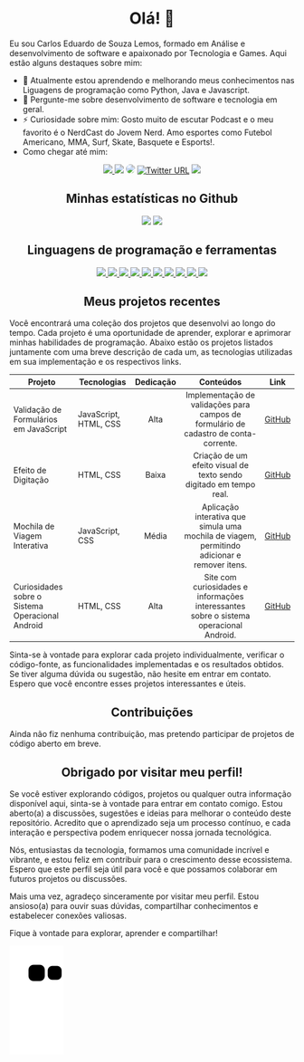 # <div align="center"> Olá! 👋 </div>

Eu sou Carlos Eduardo de Souza Lemos, formado em Análise e desenvolvimento de software e apaixonado por Tecnologia e Games. Aqui estão alguns destaques sobre mim:

- 🌱 Atualmente estou aprendendo e melhorando meus conhecimentos nas Liguagens de programação como Python, Java e Javascript.
- 💬 Pergunte-me sobre desenvolvimento de software e tecnologia em geral.
- ⚡ Curiosidade sobre mim: Gosto muito de escutar Podcast e o meu favorito é o NerdCast do Jovem Nerd. Amo esportes como Futebol Americano, MMA, Surf, Skate, Basquete e Esports!.
- Como chegar até mim:
<div align="center"> 
<a href="https://www.instagram.com/carl0s_lem0s/" target="_blank"><img src="https://img.shields.io/badge/-Instagram-%23E4405F?style=for-the-badge&logo=instagram&logoColor=white"</a>
<a href = "mailto:lemosecarlos@gmail.com"> <img src="https://img.shields.io/badge/-Gmail-%23333?style=for-the-badge&logo=gmail&logoColor=white" target="_blank"></a>
<a href="https://www.linkedin.com/in/carlos-eduardo-de-souza-lemos/" target="_blank"><img src="https://img.shields.io/badge/-LinkedIn-%230077B5?style=for-the-badge&logo=linkedin&logoColor=white" style="border-radius: 30px" target="_blank"></a> 
<a href = "https://twitter.com/Kadu_Karlinhos" target="_blank"> <img alt="Twitter URL" src="https://img.shields.io/badge/Twitter-1DA1F2?style=for-the-badge&logo=twitter&logoColor=white" target="_blank"></a>
<a href="https://pt.stackoverflow.com/users/330536/carlos-lemos" target="_blank"><img src="https://img.shields.io/badge/Stack_Overflow-FE7A16?style=for-the-badge&logo=stack-overflow&logoColor=white"></a>
</div>

## <div align="center"> Minhas estatísticas no Github </div>

<div align="center">
  <img height="180em" src="https://github-readme-stats.vercel.app/api?username=CarlosEduardoLemos&show_icons=true&theme=transparent">
  <img height="180em" src="https://github-readme-stats.vercel.app/api/top-langs/?username=CarlosEduardoLemos&layout=compact&show_icons=true&theme=transparent">
</div>

## <div align="center"> Linguagens de programação e ferramentas </div>

<div align="center">
  <a href="https://github.com/CarlosEduardoLemos">
    <img src="https://img.shields.io/badge/Python-3776AB?style=for-the-badge&logo=python&logoColor=white">
    <img src="https://img.shields.io/badge/Java-ED8B00?style=for-the-badge&logo=openjdk&logoColor=white">
    <img src="https://img.shields.io/badge/JavaScript-F7DF1E?style=for-the-badge&logo=JavaScript&logoColor=white">
    <img src="https://img.shields.io/badge/HTML5-E34F26?style=for-the-badge&logo=html5&logoColor=white">
    <img src="https://img.shields.io/badge/CSS3-1572B6?style=for-the-badge&logo=css3&logoColor=white">
    <img src="https://img.shields.io/badge/React-20232A?style=for-the-badge&logo=react&logoColor=61DAFB">
    <img src="https://img.shields.io/badge/Visual_Studio_Code-0078D4?style=for-the-badge&logo=visual%20studio%20code&logoColor=white">
    <img src="https://img.shields.io/badge/GIT-E44C30?style=for-the-badge&logo=git&logoColor=white">
    <img src="https://img.shields.io/badge/Linux-FCC624?style=for-the-badge&logo=linux&logoColor=black">
    <img src="https://img.shields.io/badge/Windows-0078D6?style=for-the-badge&logo=windows&logoColor=white">
  </a>
</div>

## <div align="center"> Meus projetos recentes </div>

Você encontrará uma coleção dos projetos que desenvolvi ao longo do tempo. Cada projeto é uma oportunidade de aprender, explorar e aprimorar minhas habilidades de programação. Abaixo estão os projetos listados juntamente com uma breve descrição de cada um, as tecnologias utilizadas em sua implementação e os respectivos links.

| Projeto | Tecnologias | Dedicação | Conteúdos | Link |
| ------- | ----------- | :-------: | :-------: | ---- |
| Validação de Formulários em JavaScript | JavaScript, HTML, CSS | Alta | Implementação de validações para campos de formulário de cadastro de conta-corrente. | [GitHub](https://github.com/CarlosEduardoLemos/JS-Validando-Formularios) |
| Efeito de Digitação | HTML, CSS | Baixa | Criação de um efeito visual de texto sendo digitado em tempo real. | [GitHub](https://github.com/CarlosEduardoLemos/Efeito_Digitando) |
| Mochila de Viagem Interativa | JavaScript, CSS | Média | Aplicação interativa que simula uma mochila de viagem, permitindo adicionar e remover itens. | [GitHub](https://github.com/CarlosEduardoLemos/Mochila_De_Viagem) |
| Curiosidades sobre o Sistema Operacional Android | HTML, CSS | Alta | Site com curiosidades e informações interessantes sobre o sistema operacional Android. | [GitHub](https://github.com/CarlosEduardoLemos/projeto-android) |

Sinta-se à vontade para explorar cada projeto individualmente, verificar o código-fonte, as funcionalidades implementadas e os resultados obtidos. Se tiver alguma dúvida ou sugestão, não hesite em entrar em contato. Espero que você encontre esses projetos interessantes e úteis. 

## <div align="center"> Contribuições </div>

Ainda não fiz nenhuma contribuição, mas pretendo participar de projetos de código aberto em breve.

## <div align="center"> Obrigado por visitar meu perfil!</div>

Se você estiver explorando códigos, projetos ou qualquer outra informação disponível aqui, sinta-se à vontade para entrar em contato comigo. Estou aberto(a) a discussões, sugestões e ideias para melhorar o conteúdo deste repositório. Acredito que o aprendizado seja um processo contínuo, e cada interação e perspectiva podem enriquecer nossa jornada tecnológica.

Nós, entusiastas da tecnologia, formamos uma comunidade incrível e vibrante, e estou feliz em contribuir para o crescimento desse ecossistema. Espero que este perfil seja útil para você e que possamos colaborar em futuros projetos ou discussões.

Mais uma vez, agradeço sinceramente por visitar meu perfil. Estou ansioso(a) para ouvir suas dúvidas, compartilhar conhecimentos e estabelecer conexões valiosas.

Fique à vontade para explorar, aprender e compartilhar!

![Snake animation](https://github.com/CarlosEduardoLemos/CarlosEduardoLemos/blob/output/github-contribution-grid-snake.svg)
